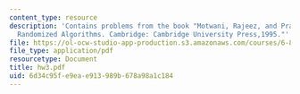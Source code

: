 ```yaml
---
content_type: resource
description: 'Contains problems from the book "Motwani, Rajeez, and Prabhakar Raghavan.
  Randomized Algorithms. Cambridge: Cambridge University Press,1995."'
file: https://ol-ocw-studio-app-production.s3.amazonaws.com/courses/6-856j-randomized-algorithms-fall-2002/6d34c95fe9eae913989b678a98a1c184_hw3.pdf
file_type: application/pdf
resourcetype: Document
title: hw3.pdf
uid: 6d34c95f-e9ea-e913-989b-678a98a1c184
---
```

